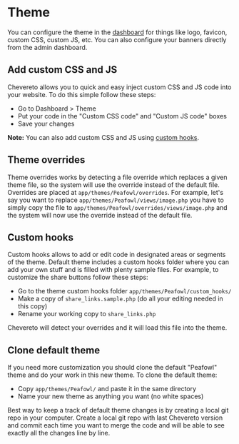 # Theme

You can configure the theme in the [dashboard](./dashboard.md) for things like logo, favicon, custom CSS, custom JS, etc. You can also configure your banners directly from the admin dashboard.

## Add custom CSS and JS

Chevereto allows you to quick and easy inject custom CSS and JS code into your website. To do this simple follow these steps:

- Go to Dashboard > Theme
- Put your code in the "Custom CSS code" and "Custom JS code" boxes
- Save your changes

**Note:** You can also add custom CSS and JS using [custom hooks](#custom-hooks).

## Theme overrides

Theme overrides works by detecting a file override which replaces a given theme file, so the system will use the override instead of the default file. Overrides are placed at `app/themes/Peafowl/overrides`. For example, let's say you want to replace `app/themes/Peafowl/views/image.php` you have to simply copy the file to `app/themes/Peafowl/overrides/views/image.php` and the system will now use the override instead of the default file.

## Custom hooks

Custom hooks allows to add or edit code in designated areas or segments of the theme. Default theme includes a custom hooks folder where you can add your own stuff and is filled with plenty sample files. For example, to customize the share buttons follow these steps:

- Go to the theme custom hooks folder `app/themes/Peafowl/custom_hooks/`
- Make a copy of `share_links.sample.php` (do all your editing needed in this copy)
- Rename your working copy to `share_links.php`

Chevereto will detect your overrides and it will load this file into the theme.

## Clone default theme

If you need more customization you should clone the default "Peafowl" theme and do your work in this new theme. To clone the default theme:

- Copy `app/themes/Peafowl/` and paste it in the same directory
- Name your new theme as anything you want (no white spaces)

Best way to keep a track of default theme changes is by creating a local git repo in your computer. Create a local git repo with last Chevereto version and commit each time you want to merge the code and will be able to see exactly all the changes line by line.
